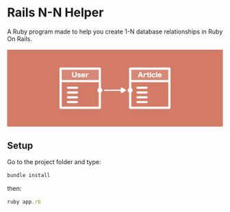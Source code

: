 # Rails N-N Helper

A Ruby program made to help you create 1-N database relationships in Ruby On Rails.
<br><br>
<img src="preview/1-N.svg" >

## Setup

Go to the project folder and type:

```ruby
bundle install
```

then:

```ruby
ruby app.rb
```

